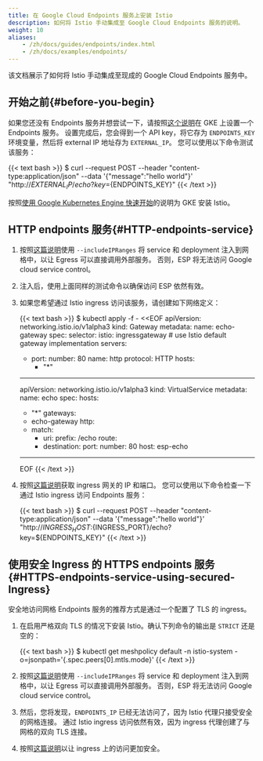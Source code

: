 ```yaml
---
title: 在 Google Cloud Endpoints 服务上安装 Istio
description: 如何将 Istio 手动集成至 Google Cloud Endpoints 服务的说明。
weight: 10
aliases:
    - /zh/docs/guides/endpoints/index.html
    - /zh/docs/examples/endpoints/
---
```


该文档展示了如何将 Istio 手动集成至现成的 Google Cloud Endpoints 服务中。

## 开始之前{#before-you-begin}

如果您还没有 Endpoints 服务并想尝试一下，请按照[这个说明](https://cloud.google.com/endpoints/docs/openapi/get-started-kubernetes-engine)在 GKE 上设置一个 Endpoints 服务。
设置完成后，您会得到一个 API key，将它存为 `ENDPOINTS_KEY` 环境变量，然后将 external IP 地址存为 `EXTERNAL_IP`。
您可以使用以下命令测试该服务：

{{< text bash >}}
$ curl --request POST --header "content-type:application/json" --data '{"message":"hello world"}' "http://${EXTERNAL_IP}/echo?key=${ENDPOINTS_KEY}"
{{< /text >}}

按照[使用 Google Kubernetes Engine 快速开始](/zh/docs/setup/platform-setup/gke)的说明为 GKE 安装 Istio。

## HTTP endpoints 服务{#HTTP-endpoints-service}

1. 按照[这篇说明](/zh/docs/tasks/traffic-management/egress/egress-control/#direct-access-to-external-services)使用 `--includeIPRanges` 将 service 和 deployment 注入到网格中，以让 Egress 可以直接调用外部服务。
否则，ESP 将无法访问 Google cloud service control。

1. 注入后，使用上面同样的测试命令以确保访问 ESP 依然有效。

1. 如果您希望通过 Istio ingress 访问该服务，请创建如下网络定义：

    {{< text bash >}}
    $ kubectl apply -f - <<EOF
    apiVersion: networking.istio.io/v1alpha3
    kind: Gateway
    metadata:
      name: echo-gateway
    spec:
      selector:
        istio: ingressgateway # use Istio default gateway implementation
      servers:
      - port:
          number: 80
          name: http
          protocol: HTTP
        hosts:
        - "*"
    ---
    apiVersion: networking.istio.io/v1alpha3
    kind: VirtualService
    metadata:
      name: echo
    spec:
      hosts:
      - "*"
      gateways:
      - echo-gateway
      http:
      - match:
        - uri:
            prefix: /echo
        route:
        - destination:
            port:
              number: 80
            host: esp-echo
    ---
    EOF
    {{< /text >}}

1. 按照[这篇说明](/zh/docs/tasks/traffic-management/ingress/ingress-control/#determining-the-ingress-i-p-and-ports)获取 ingress 网关的 IP 和端口。
您可以使用以下命令检查一下通过 Istio ingress 访问 Endpoints 服务：

    {{< text bash >}}
    $ curl --request POST --header "content-type:application/json" --data '{"message":"hello world"}' "http://${INGRESS_HOST}:${INGRESS_PORT}/echo?key=${ENDPOINTS_KEY}"
    {{< /text >}}

## 使用安全 Ingress 的 HTTPS endpoints 服务{#HTTPS-endpoints-service-using-secured-Ingress}

安全地访问网格 Endpoints 服务的推荐方式是通过一个配置了 TLS 的 ingress。

1. 在启用严格双向 TLS 的情况下安装 Istio。确认下列命令的输出是 `STRICT` 还是空的：

    {{< text bash >}}
    $ kubectl get meshpolicy default -n istio-system -o=jsonpath='{.spec.peers[0].mtls.mode}'
    {{< /text >}}

1. 按照[这篇说明](/zh/docs/tasks/traffic-management/egress/egress-control/#direct-access-to-external-services)使用 `--includeIPRanges` 将 service 和 deployment 注入到网格中，以让 Egress 可以直接调用外部服务。
否则，ESP 将无法访问 Google cloud service control。

1. 然后，您将发现，`ENDPOINTS_IP` 已经无法访问了，因为 Istio 代理只接受安全的网格连接。
通过 Istio ingress 访问依然有效，因为 ingress 代理创建了与网格的双向 TLS 连接。

1. 按照[这篇说明](/zh/docs/tasks/traffic-management/ingress/secure-ingress-mount/)以让 ingress 上的访问更加安全。

